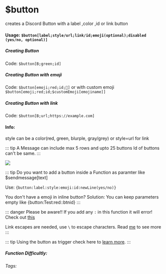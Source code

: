 # $button
creates a Discord Button with a label ,color ,id or link button

#### Usage: `$button[label;style/url;link/id;emoji(optional);disabled (yes/no, optional)]`
##### Creating Button
Code: `$button[B;green;id]`
##### Creating Button with emoji
Code: `$button[emoji;red;id;🚚]` or with custom emoji
`$button[emoji;red;id;$customEmoji[emojiname]]`
##### Creating Button with link
Code: `$button[B;url;https://example.com]`
#### Info:
style can be a color(red, green, blurple, gray/grey)
or style=url for link

::: tip
A Message can include max 5 rows and upto 25 buttons
Id of buttons can't be same.
:::

![](https://i.imgur.com/scRp0VE.png)

::: tip Do you want to add a button inside a Function as paramter like $sendmessage[text]

Use: `{button:label:style:emoji:id:newLine(yes/no)}`

You don't have a emoji in inline button?
Solution: You can keep parameters empty like
{button:Test:red::btnid} 
:::

::: danger Please be aware!!
If you add any `:` in this function it will error! Check out [this](../../guide/syntax.md)

Link escapes are needed, use `\` to escape characters. Read [me](../../guide/syntax.md) to see more
:::

::: tip
Using the button as trigger check here to [learn more](../../Trigger/button.md).
:::

##### Function Difficultly: <Badge type="warning" text="Medium" vertical="middle" /> 
###### Tags: <Badge type="tip" text="button" vertical="middle" /> <Badge type="tip" text="component" vertical="middle" /> 
